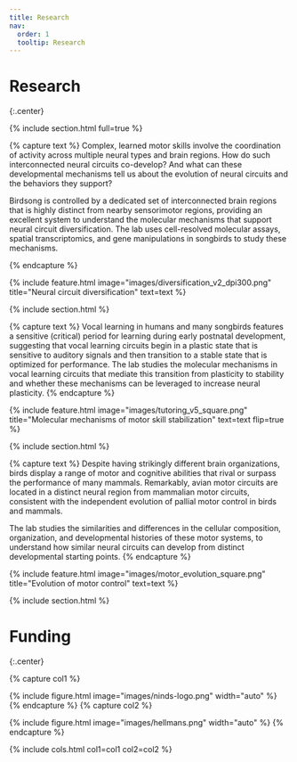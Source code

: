```yaml
---
title: Research
nav:
  order: 1
  tooltip: Research
---
```


# Research
{:.center}

{% include section.html full=true %}

{% capture text %}
Complex, learned motor skills involve the coordination of activity across multiple neural types and brain regions. How do such interconnected neural circuits co-develop? And what can these developmental mechanisms tell us about the evolution of neural circuits and the behaviors they support?

Birdsong is controlled by a dedicated set of interconnected brain regions that is highly distinct from nearby sensorimotor regions, providing an excellent system to understand the molecular mechanisms that support neural circuit diversification. The lab uses cell-resolved molecular assays, spatial transcriptomics, and gene manipulations in songbirds to study these mechanisms.

{% endcapture %}

{%
  include feature.html
  image="images/diversification_v2_dpi300.png"
  title="Neural circuit diversification"
  text=text
%}

{% include section.html %}

{% capture text %}
Vocal learning in humans and many songbirds features a sensitive (critical) period for learning during early postnatal development, suggesting that vocal learning circuits begin in a plastic state that is sensitive to auditory signals and then transition to a stable state that is optimized for performance. The lab studies the molecular mechanisms in vocal learning circuits that mediate this transition from plasticity to stability and whether these mechanisms can be leveraged to increase neural plasticity.
{% endcapture %}

{%
  include feature.html
  image="images/tutoring_v5_square.png"
  title="Molecular mechanisms of motor skill stabilization"
  text=text
  flip=true
%}


{% include section.html %}

{% capture text %}
Despite having strikingly different brain organizations, birds display a range of motor and cognitive abilities that rival or surpass the performance of many mammals. Remarkably, avian motor circuits are located in a distinct neural region from mammalian motor circuits, consistent with the independent evolution of pallial motor control in birds and mammals.

The lab studies the similarities and differences in the cellular composition, organization, and developmental histories of these motor systems, to understand how similar neural circuits can develop from distinct developmental starting points.
{% endcapture %}

{%
  include feature.html
  image="images/motor_evolution_square.png"
  title="Evolution of motor control"
  text=text
%}



{% include section.html %}

# Funding
{:.center}


{% capture col1 %}

{%
  include figure.html
  image="images/ninds-logo.png"
  width="auto"
%}
{% endcapture %}
{% capture col2 %}

{%
  include figure.html
  image="images/hellmans.png"
  width="auto"
%}
{% endcapture %}

{%
  include cols.html
  col1=col1
  col2=col2
%}


